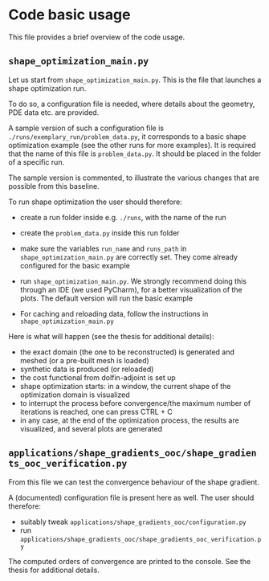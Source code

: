# Code basic usage

This file provides a brief overview of the code usage.

## `shape_optimization_main.py`

Let us start from `shape_optimization_main.py`. This is the file that launches a shape optimization run.

To do so, a configuration file is needed, where details about the geometry, PDE data etc. are provided. 

A sample version of such a configuration file is `./runs/exemplary_run/problem_data.py`, it corresponds to a basic shape optimization example (see the other runs for more examples). It is required that the name of this file is `problem_data.py`. It should be placed in the folder of a specific run.

The sample version is commented, to illustrate the various changes that are possible from this baseline.

To run shape optimization the user should therefore:

- create a run folder inside e.g. `./runs`, with the name of the run
- create the `problem_data.py` inside this run folder
- make sure the variables `run_name` and `runs_path` in `shape_optimization_main.py` are correctly set. They come already configured for the basic example
- run `shape_optimization_main.py`. We strongly recommend doing this through an IDE (we used PyCharm), for a better visualization of the plots.  The default version will run the basic example

- For caching and reloading data, follow the instructions in `shape_optimization_main.py`

Here is what will happen (see the thesis for additional details):
- the exact domain (the one to be reconstructed) is generated and meshed (or a pre-built mesh is loaded)
- synthetic data is produced (or reloaded)
- the cost functional from dolfin-adjoint is set up
- shape optimization starts: in a window, the current shape of the optimization domain is visualized
- to interrupt the process before convergence/the maximum number of iterations is reached, one can press CTRL + C
- in any case, at the end of the optimization process, the results are visualized, and several plots are generated

## `applications/shape_gradients_ooc/shape_gradients_ooc_verification.py`

From this file we can test the convergence behaviour of the shape gradient.

A (documented) configuration file is present here as well. The user should therefore:

- suitably tweak `applications/shape_gradients_ooc/configuration.py`
- run `applications/shape_gradients_ooc/shape_gradients_ooc_verification.py`

The computed orders of convergence are printed to the console. See the thesis for additional details.

